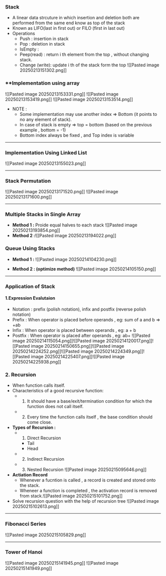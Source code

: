 ### **Stack**
- A linear data strcuture in which insertion and deletion both are performed from the same end know as top of the stack
- Known as LIFO(last in first out) or FILO (first in last out)
- Operations
	- Push : insertion in stack
	- Pop : deletion in stack
	- IsEmpty : 
	- Peep(read)  : return i th element from the top , without changing stack.
	- Change (write): update  i th of the stack form the top
![[Pasted image 20250213151302.png]]


### **Implementation using array

![[Pasted image 20250213153331.png]]
![[Pasted image 20250213153419.png]]
![[Pasted image 20250213153514.png]]
- NOTE : 
	- Some implementation may use another index => Bottom (it points to no any element of stack).
	- In case of stack is empty => top = bottom (based on the previous example , bottom = -1)
	- Bottom index always be fixed , and Top index is variable 

---
### **Implementation Using Linked List**

![[Pasted image 20250213155023.png]]

---

### **Stack Permutation**
![[Pasted image 20250213171520.png]]
![[Pasted image 20250213171600.png]]

---

### **Multiple Stacks in Single Array**
- **Method 1 :** Proide equal halves to each stack ![[Pasted image 20250213193854.png]]
- **Method 2 :**![[Pasted image 20250213194022.png]]

### **Queue Using Stacks**
- **Method 1 :**
![[Pasted image 20250214104230.png]]

- **Method 2 : (optimize method)**
![[Pasted image 20250214105150.png]] 

---
### **Application of Stack**
#### 1.Expression  Evalutaion 
- Notation : prefix (polish notation), infix  and  postfix (reverse polish notation)  
- Prefix : When operator is placed before operands , eg:  sum of a and b => +ab
- Infix : When operator is placed between operands , eg: a + b
- Postfix : When operator is placed after operands , eg: ab+ ![[Pasted image 20250214115054.png]]![[Pasted image 20250214120017.png]]![[Pasted image 20250214150655.png]]![[Pasted image 20250214224252.png]]![[Pasted image 20250214224349.png]]![[Pasted image 20250214225407.png]]![[Pasted image 20250214225938.png]]

### 2. Recursion
- When function calls itself.
- Characteristics of a good recursive function:
	- 1. It should have a base/exit/termination condition for which the function does not call itself. 
	- 2. Every time the function calls itself , the base condition should come close.
- **Types of Recursion :**
	- 1. Direct Recursion
		- Tail
		- Head
	- 2. Indirect Recursion
	- 3. Nested Recursion
![[Pasted image 20250215095646.png]]
- **Actiation Record**
	- Whenever a fucntion is called , a record is created and stored onto the stack.
	- Wheneer a function is completed , the activation record is removed from stack.![[Pasted image 20250215101752.png]]
- Solve recursion question with the help of recursion tree
![[Pasted image 20250215102613.png]]


---
### **Fibonacci Series**
![[Pasted image 20250215105829.png]]

---
### **Tower of Hanoi**
![[Pasted image 20250215141945.png]]
![[Pasted image 20250215141949.png]]

